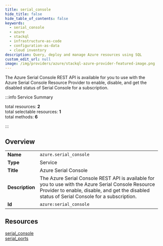 ```yaml
---
title: serial_console
hide_title: false
hide_table_of_contents: false
keywords:
  - serial_console
  - azure
  - stackql
  - infrastructure-as-code
  - configuration-as-data
  - cloud inventory
description: Query, deploy and manage Azure resources using SQL
custom_edit_url: null
image: /img/providers/azure/stackql-azure-provider-featured-image.png
---
```


The Azure Serial Console REST API is available for you to use with the Azure Serial Console Resource Provider to enable, disable, and get the disabled status of Serial Console for a subscription.  
    
:::info Service Summary

<div class="row">
<div class="providerDocColumn">
<span>total resources:&nbsp;<b>2</b></span><br />
<span>total selectable resources:&nbsp;<b>1</b></span><br />
<span>total methods:&nbsp;<b>6</b></span><br />
</div>
</div>

:::

## Overview
<table><tbody>
<tr><td><b>Name</b></td><td><code>azure.serial_console</code></td></tr>
<tr><td><b>Type</b></td><td>Service</td></tr>
<tr><td><b>Title</b></td><td>Azure Serial Console</td></tr>
<tr><td><b>Description</b></td><td>The Azure Serial Console REST API is available for you to use with the Azure Serial Console Resource Provider to enable, disable, and get the disabled status of Serial Console for a subscription.</td></tr>
<tr><td><b>Id</b></td><td><code>azure:serial_console</code></td></tr>
</tbody></table>

## Resources
<div class="row">
<div class="providerDocColumn">
<a href="/providers/azure/serial_console/serial_console/">serial_console</a><br />
</div>
<div class="providerDocColumn">
<a href="/providers/azure/serial_console/serial_ports/">serial_ports</a><br />
</div>
</div>
